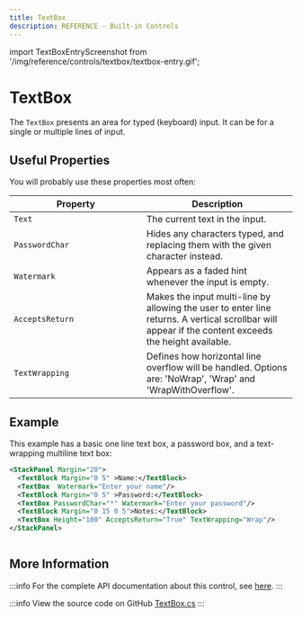 ```yaml
---
title: TextBox
description: REFERENCE - Built-in Controls
---
```


import TextBoxEntryScreenshot from '/img/reference/controls/textbox/textbox-entry.gif';

# TextBox

The `TextBox` presents an area for typed (keyboard) input. It can be for a single or multiple lines of input.

## Useful Properties

You will probably use these properties most often:

<table><thead><tr><th width="220">Property</th><th>Description</th></tr></thead><tbody><tr><td><code>Text</code></td><td>The current text in the input.</td></tr><tr><td><code>PasswordChar</code></td><td>Hides any characters typed, and replacing them with the given  character instead.</td></tr><tr><td><code>Watermark</code></td><td>Appears as a faded hint whenever the input is empty.</td></tr><tr><td><code>AcceptsReturn</code></td><td>Makes the input multi-line by allowing the user to enter line returns. A vertical scrollbar will appear if the content exceeds the height available.</td></tr><tr><td><code>TextWrapping</code></td><td>Defines how horizontal line overflow will be handled. Options are: 'NoWrap', 'Wrap' and 'WrapWithOverflow'.</td></tr></tbody></table>

## Example

This example has a basic one line text box, a password box, and a text-wrapping multiline text box:

```xml
<StackPanel Margin="20">
  <TextBlock Margin="0 5" >Name:</TextBlock>
  <TextBox  Watermark="Enter your name"/>
  <TextBlock Margin="0 5" >Password:</TextBlock>
  <TextBox PasswordChar="*" Watermark="Enter your password"/>
  <TextBlock Margin="0 15 0 5">Notes:</TextBlock>
  <TextBox Height="100" AcceptsReturn="True" TextWrapping="Wrap"/>
</StackPanel>
```

<img src={TextBoxEntryScreenshot} alt="" />

## More Information

:::info
For the complete API documentation about this control, see [here](http://reference.avaloniaui.net/api/Avalonia.Controls/TextBox/).
:::

:::info
View the source code on GitHub [TextBox.cs](https://github.com/AvaloniaUI/Avalonia/blob/master/src/Avalonia.Controls/TextBox.cs)
:::
